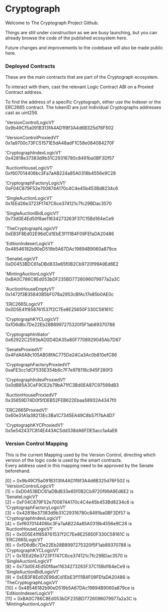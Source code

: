 # Cryptograph

Welcome to The Cryptograph Project Github.

Things are still under construction as we are busy launching, but you can already browse the code of the published ecosystem here.

Future changes and improvements to the codebase will also be made public here.  


### Deployed Contracts
These are the main contracts that are part of the Cryptograph ecosystem.

To interact with them, cast the relevant Logic Contract ABI on a Proxied Contract address.   

To find the address of a specific Cryptograph, either use the Indexer or the ERC2665 contract. The tokenID are just Individual Cryptographs addresses cast as uint256.    
  
'VersionControlLogicV1'  
0x9b49Cf5a091B313fA4AD1f8f3A4d6B325d76F502  
  
'VersionControlProxiedV1'  
0x1a9700c73FC51571E5dA48adF1C58e084084270F  

'CryptographIndexLogicV1'  
0x42818e37383d9b31C29316780c8491ba0BF3Df57  

'AuctionHouseLogicV1'  
0xf607014406bc3Fa7aAB224a85A0318b4556e9C28  
  
'CryptographFactoryLogicV1'  
0xF04C879F52e700874A170c4C4e45b453Bd8234c6  
  
'SingleAuctionLogicV1'  
0x1EEd26e3723Ff747C6ce374121c7fc29BDac3570  
  
'SingleAuctionBidLogicV1'  
0x73d0E4Ed50f8ae11634273263F37C15Bd164eCe9  
  
'TheCryptographLogicV1'  
0xEB3F8Ed02E96dCd1EbE3f111B4F09FEfaDA20486  
  
'EditionIndexerLogicV1'  
0x48546182b90eD519b5A67DAc19894B9060a879ce  
  
'SenateLogicV1'  
0xD0453BDC61aDBd833e65f0B2Cb9720f99A9Ed6E2  
  
'MintingAuctionLogicV1'  
0xBA0C786C8Ed053bDF235BD7726096079977a2a3C  
  
'AuctionHouseEmptyV1'  
0x1472f3B35840B5bF078a2953cBfAc17e85b0AE0c  
  
'ERC2665LogicV1'  
0x0D5E41f858761537f2C7Ee8E25650F330C58161C  
  
'CryptographKYCLogicV1'  
0xfD6dBc7De22Eb28B8997275320f5F1ab89370788  
  
'CryptographInitiator'  
0x62922C2593eAD0D4DA35a80F7708929045Ab7D67  
  
'SenateProxiedV1'  
0x4FdA6A8c105AB08fAC775De24Ca3Ac0b810efC86  
  
'CryptographFactoryProxiedV1'  
0xaFE3cc1dCF535E354b6c7F7e978118c945F280f3  
  
'CryptographIndexProxiedV1'  
0x0dB85A3CeF9CE2b79bA71fC3Bd0EA87C97599dB3  
  
'AuctionHouseProxiedV1'  
0x35659D74D0f5fDEB52FEB622Ebaa58932A4347f0  
  
'ERC2665ProxiedV1'  
0x60e31A1a38213Ec3Ba1C7345EA49C8b57f7bA4D7  
  
'CryptographKYCProxiedV1'  
0x5e542437C814E443AC5dd338dA6FDE5acc1a4aE6  
  
### Version Control Mapping  
  This is the current Mapping used by the Version Control, directing which version of the logic code is used by the smart contracts.     
Every address used in this mapping need to be approved by the Senate beforehand.   
  
  
[0] = 	0x9b49Cf5a091B313fA4AD1f8f3A4d6B325d76F502 is 'VersionControlLogicV1'  
[1] = 	0xD0453BDC61aDBd833e65f0B2Cb9720f99A9Ed6E2 is 'SenateLogicV1'  
[2] = 	0xF04C879F52e700874A170c4C4e45b453Bd8234c6 is 'CryptographFactoryLogicV1'  
[3] = 	0x42818e37383d9b31C29316780c8491ba0BF3Df57 is 'CryptographIndexLogicV1'  
[4] = 	0xf607014406bc3Fa7aAB224a85A0318b4556e9C28 is 'AuctionHouseLogicV1'  
[5] = 	0x0D5E41f858761537f2C7Ee8E25650F330C58161C is 'ERC2665LogicV1'  
[6] = 	0xfD6dBc7De22Eb28B8997275320f5F1ab89370788 is 'CryptographKYCLogicV1'  
[7] = 	0x1EEd26e3723Ff747C6ce374121c7fc29BDac3570 is 'SingleAuctionLogicV1'  
[8] = 	0x73d0E4Ed50f8ae11634273263F37C15Bd164eCe9 is 'SingleAuctionBidLogicV1'  
[9] = 	0xEB3F8Ed02E96dCd1EbE3f111B4F09FEfaDA20486 is 'TheCryptographLogicV1'  
[10] = 	0x48546182b90eD519b5A67DAc19894B9060a879ce is 'EditionIndexerLogicV1'  
[11] = 	0xBA0C786C8Ed053bDF235BD7726096079977a2a3C is 'MintingAuctionLogicV1'  
